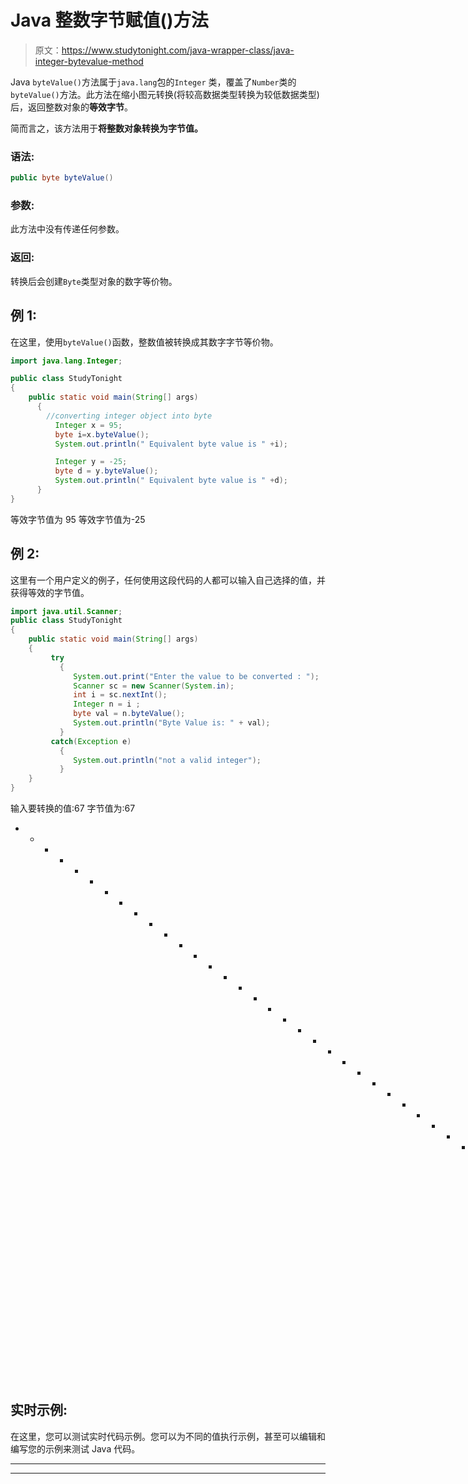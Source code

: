 # Java 整数字节赋值()方法

> 原文：<https://www.studytonight.com/java-wrapper-class/java-integer-bytevalue-method>

Java `byteValue()`方法属于`java.lang`包的`Integer` 类，覆盖了`Number`类的`byteValue()`方法。此方法在缩小图元转换(将较高数据类型转换为较低数据类型)后，返回整数对象的**等效字节**。

简而言之，该方法用于**将整数对象转换为字节值。**

### 语法:

```java
public byte byteValue() 
```

### 参数:

此方法中没有传递任何参数。

### 返回:

转换后会创建`Byte`类型对象的数字等价物。

## 例 1:

在这里，使用`byteValue()`函数，整数值被转换成其数字字节等价物。

```java
import java.lang.Integer;

public class StudyTonight
{  
    public static void main(String[] args) 
      {  
        //converting integer object into byte
          Integer x = 95;
          byte i=x.byteValue();
          System.out.println(" Equivalent byte value is " +i);

          Integer y = -25;  
          byte d = y.byteValue();  
          System.out.println(" Equivalent byte value is " +d);
      }  
}
```

等效字节值为 95
等效字节值为-25

## 例 2:

这里有一个用户定义的例子，任何使用这段代码的人都可以输入自己选择的值，并获得等效的字节值。

```java
import java.util.Scanner;  
public class StudyTonight
{  
    public static void main(String[] args) 
    {  
         try
           {
              System.out.print("Enter the value to be converted : ");  
              Scanner sc = new Scanner(System.in);  
              int i = sc.nextInt();  
              Integer n = i ;  
              byte val = n.byteValue();  
              System.out.println("Byte Value is: " + val);  
           }
         catch(Exception e)
           {
              System.out.println("not a valid integer"); 
           }
    }
}
```

输入要转换的值:67
字节值为:67
* * * * * * * * * * * * * * * * * * * * * * * * * * * * * * * * *要转换的值:---93
字节值为:-93

## 实时示例:

在这里，您可以测试实时代码示例。您可以为不同的值执行示例，甚至可以编辑和编写您的示例来测试 Java 代码。

* * *

* * *